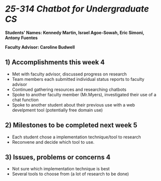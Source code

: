 # *25-314 Chatbot for Undergraduate CS*

**Students' Names: Kennedy Martin, Israel Agoe-Sowah, Eric Simoni, Antony Fuentes**

**Faculty Advisor: Caroline Budwell**

## 1) Accomplishments this week 4
   - Met with faculty advisor, discussed progress on research
   - Team members each submitted individual status reports to faculty advisor
   - Continued gathering resources and researching chatbots
   - Spoke to another faculty member (Mr.Myers), investigated their use of a chat function
   - Spoke to another student about their previous use with a web develpment tool (potentially free domain use)

## 2) Milestones to be completed next week 5
   - Each student chose a implementation technique/tool to research
   - Reconvene and decide which tool to use.

## 3) Issues, problems or concerns 4
   - Not sure which implementation technique is best
   - Several tools to choose from (a lot of research to be done)
   



